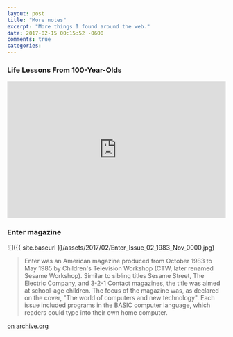 ```yaml
---
layout: post
title: "More notes"
excerpt: "More things I found around the web."
date: 2017-02-15 00:15:52 -0600
comments: true
categories: 
---
```


### Life Lessons From 100-Year-Olds

<iframe width="100%" height="315" src="https://www.youtube.com/embed/9AThycGCakk" frameborder="0" allowfullscreen></iframe>

### Enter magazine

![]({{ site.baseurl }}/assets/2017/02/Enter_Issue_02_1983_Nov_0000.jpg)

> Enter was an American magazine produced from October 1983 to May 1985 by Children's Television Workshop (CTW, later renamed Sesame Workshop). Similar to sibling titles Sesame Street, The Electric Company, and 3-2-1 Contact magazines, the title was aimed at school-age children. The focus of the magazine was, as declared on the cover, "The world of computers and new technology". Each issue included programs in the BASIC computer language, which readers could type into their own home computer.

[on archive.org](https://archive.org/details/enter-magazine)